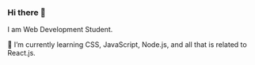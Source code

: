 ### Hi there 👋

I am Web Development Student.

🌱 I’m currently learning CSS, JavaScript, Node.js, and all that is related to React.js. 

<!--
**vickneee/vickneee** is a ✨ _special_ ✨ repository because its `README.md` (this file) appears on your GitHub profile.

Here are some ideas to get you started:

🔥 Web design draws my attention. Right now I'm exploring the Figma (software).

- 🔭 I’m currently working on ...
- 🌱 I’m currently learning ...
- 👯 I’m looking to collaborate on ...
- 🤔 I’m looking for help with ...
- 💬 Ask me about ...
- 📫 How to reach me: ...
- 😄 Pronouns: ...
- ⚡ Fun fact: ...
-->
